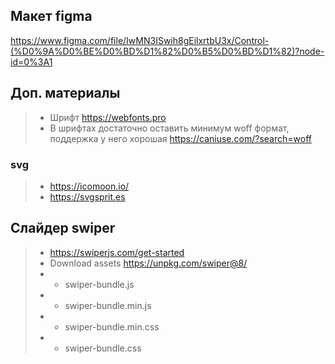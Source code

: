 ## Макет figma
https://www.figma.com/file/IwMN3ISwih8gEilxrtbU3x/Control-(%D0%9A%D0%BE%D0%BD%D1%82%D0%B5%D0%BD%D1%82)?node-id=0%3A1

## Доп. материалы
> * Шрифт https://webfonts.pro
> * В шрифтах достаточно оставить минимум woff формат, поддержка у него хорошая https://caniuse.com/?search=woff

### svg
> * https://icomoon.io/ 
> * https://svgsprit.es


## Слайдер swiper
> * https://swiperjs.com/get-started
> * Download assets https://unpkg.com/swiper@8/
> * * swiper-bundle.js
> * * swiper-bundle.min.js
> * * swiper-bundle.min.css
> * * swiper-bundle.css